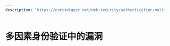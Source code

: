 ```yaml
---
description: 'https://portswigger.net/web-security/authentication/multi-factor'
---
```


# 多因素身份验证中的漏洞

